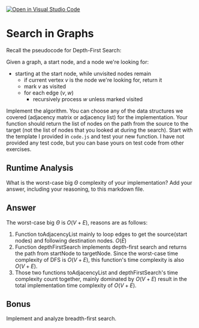 [![Open in Visual Studio Code](https://classroom.github.com/assets/open-in-vscode-718a45dd9cf7e7f842a935f5ebbe5719a5e09af4491e668f4dbf3b35d5cca122.svg)](https://classroom.github.com/online_ide?assignment_repo_id=12338794&assignment_repo_type=AssignmentRepo)
# Search in Graphs

Recall the pseudocode for Depth-First Search:

Given a graph, a start node, and a node we're looking for:
- starting at the start node, while unvisited nodes remain
    - if current vertex $v$ is the node we're looking for, return it
    - mark $v$ as visited
    - for each edge $(v,w)$
        - recursively process $w$ unless marked visited

Implement the algorithm. You can choose any of the data structures we covered
(adjacency matrix or adjacency list) for the implementation. Your function
should return the list of nodes on the path from the source to the target (not
the list of nodes that you looked at during the search). Start with the template
I provided in `code.js` and test your new function. I have not provided any test
code, but you can base yours on test code from other exercises.

## Runtime Analysis

What is the worst-case big $\Theta$ complexity of your implementation? Add your
answer, including your reasoning, to this markdown file.

## Answer

The worst-case big $\Theta$ is $O(V+E)$, reasons are as follows:
1. Function toAdjacencyList mainly to loop edges to get the source(start nodes) and following destination nodes. $O(E)$
2. Function depthFirstSearch implements depth-first search and returns the path from startNode to targetNode. Since the worst-case time complexity of DFS is $O(V+E)$, this function's time complexity is also $O(V+E)$.
3. Those two functions toAdjacencyList and depthFirstSearch's time complexity count together, mainly dominated by $O(V+E)$ result in the total implementation time complexity of $O(V+E)$.
## Bonus

Implement and analyze breadth-first search.

